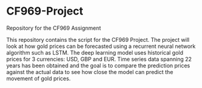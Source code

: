 # CF969-Project
Repository for the CF969 Assignment

This repository contains the script for the CF969 Project. The project will look at how gold prices can be forecasted using a recurrent neural network algorithm 
such as LSTM. The deep learning model uses historical gold prices for 3 currencies: USD, GBP and EUR. Time series data spanning 22 years has been obtained and 
the goal is to compare the prediction prices against the actual data to see how close the model can predict the movement of gold prices.
